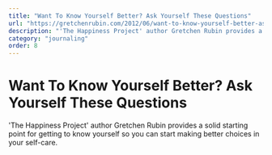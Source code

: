 ```yaml
---
title: "Want To Know Yourself Better? Ask Yourself These Questions"
url: "https://gretchenrubin.com/2012/06/want-to-know-yourself-better-ask-yourself-these-questions/"
description: "'The Happiness Project' author Gretchen Rubin provides a solid starting point for getting to know yourself so you can start making better choices in your self-care."
category: "journaling"
order: 8
---
```


# Want To Know Yourself Better? Ask Yourself These Questions

'The Happiness Project' author Gretchen Rubin provides a solid starting point for getting to know yourself so you can start making better choices in your self-care.
